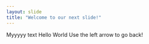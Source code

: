 ```yaml
---
layout: slide
title: "Welcome to our next slide!"
---
```

Myyyyy text
Hello World
Use the left arrow to go back!
